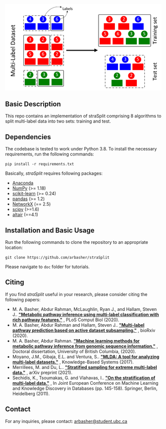 ![Workflow](flowchart.png)

## Basic Description

This repo contains an implementation of straSplit comprising 8 algorithms to split multi-label data into two sets: training and test.

## Dependencies

The codebase is tested to work under Python 3.8. To install the necessary requirements, run the following commands:

``pip install -r requirements.txt``

Basically, *straSplit* requires following packages:

- [Anaconda](https://www.anaconda.com)
- [NumPy](http://www.numpy.org) (>= 1.18)
- [scikit-learn](https://scikit-learn.org/stable) (>= 0.24)
- [pandas](http://pandas.pydata.org) (>= 1.2)
- [NetworkX](https://networkx.github.io/) (== 2.5)
- [scipy](https://www.scipy.org/index.html) (>=1.6)
- [altair](https://altair-viz.github.io/) (==4.1)

## Installation and Basic Usage

Run the following commands to clone the repository to an appropriate location:

``git clone https://github.com/arbasher/straSplit``

Please navigate to ``doc`` folder for tutorials.

## Citing

If you find *straSplit* useful in your research, please consider citing the following papers:

- M. A. Basher, Abdur Rahman, McLaughlin, Ryan J., and Hallam, Steven
  J.. **["Metabolic pathway inference using multi-label classification with rich pathway features."](https://doi.org/10.1371/journal.pcbi.1008174)**
  , PLoS Comput Biol (2020).
- M. A. Basher, Abdur Rahman and Hallam, Steven
  J.. **["Multi-label pathway prediction based on active dataset subsampling."](https://www.biorxiv.org/content/10.1101/2020.09.14.297424v1)**
  , bioRxiv (2020).
- M. A. Basher, Abdur
  Rahman. **["Machine learning methods for metabolic pathway inference from genomic sequence information."](https://open.library.ubc.ca/cIRcle/collections/ubctheses/24/items/1.0394748)**
  , Doctoral dissertation, University of British Columbia, (2020).
- Moyano, J.M., Gibaja, E.L. and Ventura,
  S.. **["MLDA: A tool for analyzing multi-label datasets."](https://www.sciencedirect.com/science/article/abs/pii/S0950705117300308)**
  , Knowledge-Based Systems (2017).
- Merrillees, M. and Du, L.. **["Stratified sampling for extreme multi-label data."](https://arxiv.org/abs/2103.03494)**
  , arXiv preprint (2021).
- Sechidis, K., Tsoumakas, G. and Vlahavas,
  I.. **["On the stratification of multi-label data."](https://link.springer.com/chapter/10.1007/978-3-642-23808-6_10)**
  , In Joint European Conference on Machine Learning and Knowledge Discovery in Databases (pp. 145-158). Springer,
  Berlin, Heidelberg (2011).

## Contact

For any inquiries, please contact: [arbasher@student.ubc.ca](mailto:arbasher@student.ubc.ca)